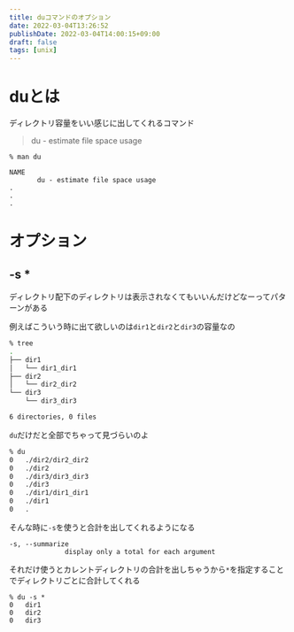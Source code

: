 ```yaml
---
title: duコマンドのオプション
date: 2022-03-04T13:26:52
publishDate: 2022-03-04T14:00:15+09:00
draft: false
tags: [unix]
---
```


# duとは
ディレクトリ容量をいい感じに出してくれるコマンド

> du - estimate file space usage

```
% man du

NAME
       du - estimate file space usage
.
.
.
```

# オプション
## -s *

ディレクトリ配下のディレクトリは表示されなくてもいいんだけどなーってパターンがある

例えばこういう時に出て欲しいのは`dir1`と`dir2`と`dir3`の容量なの
```sh
% tree
.
├── dir1
│   └── dir1_dir1
├── dir2
│   └── dir2_dir2
└── dir3
    └── dir3_dir3

6 directories, 0 files
```

`du`だけだと全部でちゃって見づらいのよ

```sh
% du
0	./dir2/dir2_dir2
0	./dir2
0	./dir3/dir3_dir3
0	./dir3
0	./dir1/dir1_dir1
0	./dir1
0	.
```

そんな時に`-s`を使うと合計を出してくれるようになる

```
-s, --summarize
              display only a total for each argument
```

それだけ使うとカレントディレクトリの合計を出しちゃうから`*`を指定することでディレクトリごとに合計してくれる
```
% du -s *
0	dir1
0	dir2
0	dir3
```
